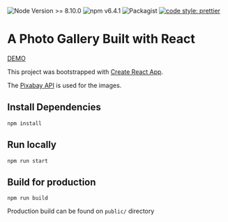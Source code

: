 ![Node Version >= 8.10.0](https://img.shields.io/badge/node-%3E%3D%208.12.0-brightgreen.svg)
![npm v6.4.1](https://img.shields.io/badge/npm%20-v6.4.1-blue.svg)
![Packagist](https://img.shields.io/packagist/l/doctrine/orm.svg)
[![code style: prettier](https://img.shields.io/badge/code_style-prettier-ff69b4.svg?style=flat-square)](https://github.com/prettier/prettier)

# A Photo Gallery Built with React

[DEMO](https://gallant-bassi-19861d.netlify.com/)

This project was bootstrapped with [Create React App](https://github.com/facebook/create-react-app).

The [Pixabay API](https://pixabay.com/api) is used for the images.

## Install Dependencies

`npm install`

## Run locally

`npm run start`

## Build for production

`npm run build`

Production build can be found on `public/` directory